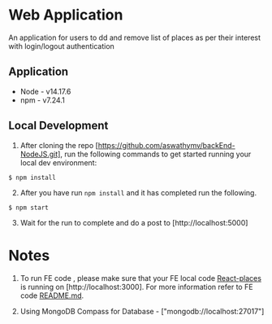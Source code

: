 # Web Application

An application for users to dd and remove list of places as per their interest with login/logout authentication

## Application

- Node - v14.17.6
- npm - v7.24.1

## Local Development

1. After cloning the repo [https://github.com/aswathymv/backEnd-NodeJS.git], run the following commands to get started running your local dev environment:

```
$ npm install
```

2. After you have run `npm install` and it has completed run the following.

```
$ npm start
```

3. Wait for the run to complete and do a post to [http://localhost:5000]

# Notes

1. To run FE code , please make sure that your FE local code [React-places](git@github.com:aswathymv/FrontEnd-React.git) is running on [http://localhost:3000]. For more information refer to FE code [README.md](https://github.com/aswathymv/FrontEnd-React/blob/main/README.md).


2. Using MongoDB Compass for Database - ["mongodb://localhost:27017"]
